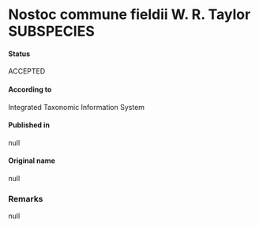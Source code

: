 # Nostoc commune fieldii W. R. Taylor SUBSPECIES

#### Status
ACCEPTED

#### According to
Integrated Taxonomic Information System

#### Published in
null

#### Original name
null

### Remarks
null